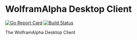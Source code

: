 # WolframAlpha Desktop Client

[![Go Report Card](https://goreportcard.com/badge/github.com/xoreo/wolframalpha-client)](https://goreportcard.com/report/github.com/xoreo/wolframalpha-client)
[![Build Status](https://travis-ci.com/xoreo/wolframalpha-client.svg?branch=master)](https://travis-ci.com/xoreo/wolframalpha-client)

The WolframAlpha Desktop Client
